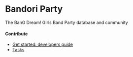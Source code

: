 # Bandori Party

The BanG Dream! Girls Band Party database and community

#### Contribute

- [Get started: developers guide](https://github.com/MagiCircles/Circles/wiki/Developers-guide)
- [Tasks](https://github.com/MagiCircles/BanGDream/projects/1)
